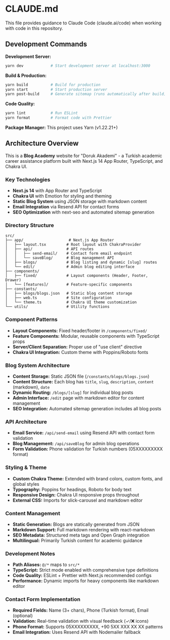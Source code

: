 # CLAUDE.md

This file provides guidance to Claude Code (claude.ai/code) when working with code in this repository.

## Development Commands

**Development Server:**
```bash
yarn dev            # Start development server at localhost:3000
```

**Build & Production:**
```bash
yarn build          # Build for production
yarn start          # Start production server
yarn post-build     # Generate sitemap (runs automatically after build)
```

**Code Quality:**
```bash
yarn lint           # Run ESLint
yarn format         # Format code with Prettier
```

**Package Manager:** This project uses Yarn (v1.22.21+)

## Architecture Overview

This is a **Blog Academy** website for "Doruk Akademi" - a Turkish academic career assistance platform built with Next.js 14 App Router, TypeScript, and Chakra UI.

### Key Technologies
- **Next.js 14** with App Router and TypeScript
- **Chakra UI** with Emotion for styling and theming
- **Static Blog System** using JSON storage with markdown content
- **Email Integration** via Resend API for contact forms
- **SEO Optimization** with next-seo and automated sitemap generation

### Directory Structure
```
src/
├── app/                    # Next.js App Router
│   ├── layout.tsx         # Root layout with ChakraProvider
│   ├── api/               # API routes
│   │   ├── send-email/    # Contact form email endpoint
│   │   └── saveBlog/      # Blog management API
│   ├── blogs/             # Blog listing and dynamic [slug] routes
│   └── edit/              # Admin blog editing interface
├── components/            
│   ├── fixed/             # Layout components (Header, Footer, Drawer)
│   └── [features]/        # Feature-specific components
├── constants/             
│   ├── blogs/blogs.json   # Static blog content storage
│   ├── web.ts             # Site configuration
│   └── theme.ts           # Chakra UI theme customization
└── utils/                 # Utility functions
```

### Component Patterns
- **Layout Components:** Fixed header/footer in `/components/fixed/`
- **Feature Components:** Modular, reusable components with TypeScript props
- **Server/Client Separation:** Proper use of "use client" directive
- **Chakra UI Integration:** Custom theme with Poppins/Roboto fonts

### Blog System Architecture
- **Content Storage:** Static JSON file (`/constants/blogs/blogs.json`)
- **Content Structure:** Each blog has `title`, `slug`, `description`, `content` (markdown), `date`
- **Dynamic Routing:** `/blogs/[slug]` for individual blog posts
- **Admin Interface:** `/edit` page with markdown editor for content management
- **SEO Integration:** Automated sitemap generation includes all blog posts

### API Architecture
- **Email Service:** `/api/send-email` using Resend API with contact form validation
- **Blog Management:** `/api/saveBlog` for admin blog operations
- **Form Validation:** Phone validation for Turkish numbers (05XXXXXXXXX format)

### Styling & Theme
- **Custom Chakra Theme:** Extended with brand colors, custom fonts, and global styles
- **Typography:** Poppins for headings, Roboto for body text
- **Responsive Design:** Chakra UI responsive props throughout
- **External CSS:** Imports for slick-carousel and markdown editor

### Content Management
- **Static Generation:** Blogs are statically generated from JSON
- **Markdown Support:** Full markdown rendering with react-markdown
- **SEO Metadata:** Structured meta tags and Open Graph integration
- **Multilingual:** Primarily Turkish content for academic guidance

### Development Notes
- **Path Aliases:** `@/*` maps to `src/*`
- **TypeScript:** Strict mode enabled with comprehensive type definitions
- **Code Quality:** ESLint + Prettier with Next.js recommended configs
- **Performance:** Dynamic imports for heavy components like markdown editor

### Contact Form Implementation
- **Required Fields:** Name (3+ chars), Phone (Turkish format), Email (optional)
- **Validation:** Real-time validation with visual feedback (✓/❌ icons)
- **Phone Format:** Supports 05XXXXXXXXX, +90 5XX XXX XX XX patterns
- **Email Integration:** Uses Resend API with Nodemailer fallback
